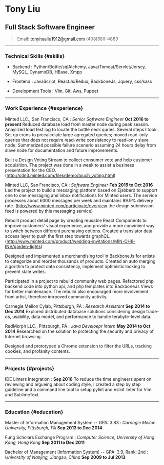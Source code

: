 # Tony Liu
## Full Stack Software Engineer

> Email: [tonyhualiu1912@gmail.com](mailto:tonyhualiu1912@gmail.com)
> (408)680-4889

------

### Technical Skills {#skills}

* Backend
  : Python/Bottle/sqlAlchemy, Java/Tomcat/Servlet/Jersey, MySQL, DynamoDB,
  HBase, Xmpp

* Frontend
  : JavaScript, ReactJs/Redux, BackboneJs, Jquery, css/sass

* Development Tools
  : Vim, Git, Aws, Puppet

------

### Work Experience {#experience}

Minted LLC., San Francisco, CA
: *Senior Software Engineer*
  __Oct 2016 to present__
  Reduced database load from master node during peak season. Anaylized load test log to
  locate the bottle neck quries. Several steps I took: Set up crons to
  precalculate large agregated queries; moved read-only queries that does not
  require read-write consistency to read-only slave node; Summerized possible
  failure scenerio assuming 24 hours delay from slave node for documentation and
  future improvements.

  Built a Design Voting Stream to collect consumer vote and help customer
  acquisition. The project was done in a week to assist a business presentation
  for the CEO. (http://cdn3.minted.com/files/demo/touch_voting.html)

Minted LLC, San Francisco, CA
: *Software Engineer*
  __Feb 2015 to Oct 2016__
  Led the project to build a messaging platform based on Ejabberd to support
  one to one messaging and inbox notifications for Minted users. The service
  processes about 6000 messages per week and maintains 99.9% delivery rate.
  (http://www.minted.com/participate/overview the design submission feed is
  powered by this messaging service)

  Rebuilt product detail page by creating reusable React Components to improve
  customers' visual experience, and provide a more convinient way to switch
  between different purchasing options. Created a translator data access layer
  to push the first step towards graphQL.
  (http://www.minted.com/product/wedding-invitations/MIN-OH8-INV/garden-lights)

  Designed and implemented a merchandising tool in BackboneJs for artists to
  categorize and reorder thousands of products. Created an auto merging
  algorithm to protect data consistency, implement optimistic locking to
  prevent stale writes.

  Participated in a project to rebuild community web pages. Refactored php
  backend code into python api, and php templates into BackboneJs Views for
  better maintenance. The rebuild also encouraged more involvement from artist,
  therefore imrpoved community activity.

Carnegie Mellon Cylab, Pittsburgh, PA
: *Research Assistant*
  __Sep 2014 to Dec 2014__
  Explored distributed database solutions considering design trade-os,
  usability, data model, and performance to handle terabyte-level data.

RedMorph LLC., Pittsburgh, PA
: *Java Develoepr Intern*
  __May 2014 to Oct 2014__
  Researched on the solution to protecting the security and privacy of Internet
  browsing.

  Designed and prototyped a Chrome extension to filter the URLs, tracking
  cookies, and profanity contents.

------

### Projects {#projects}

IDE Linters Integration
 : __Sep 2016__
 To reduce the time engineers spent on reviewing and argueing about coding
 style, I created a step by step guideline and a command line tool to setup
 pylint and eslint linter for Vim and SublimeText.

------

### Education {#education}

Master of Information Management System -- GPA: 3.83
: *Carnegie Mellon University, Pittsburgh, PA*
  __Sep 2013 to Dec 2014__

Fung Scholars Exchange Program
: *Computer Science, University of Hong Kong, Hong Kong*
  __Sep 2011 to Dec 2011__

Bachelor of Management (Information System) -- GPA: 3.9, Rank: 2nd
: *University of Nanjing, Jiangsu, China*
  __Sep 2009 to Jul 2013__
